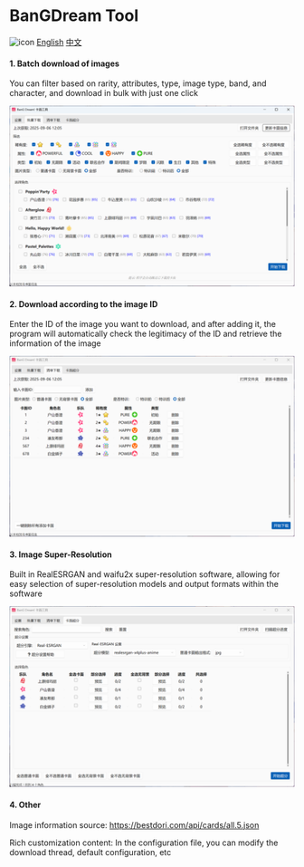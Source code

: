 # BanGDream Tool

![icon](https://github.com/SkyHao723/BanGDream_tool/blob/main/app.ico)
[English](https://github.com/SkyHao723/BanGDream_tool/blob/main/README.md)
[中文](https://github.com/SkyHao723/BanGDream_tool/blob/main/README_CN.md)

#### 1\. Batch download of images

You can filter based on rarity, attributes, type, image type, band, and character, and download in bulk with just one click

![Batch download of images](https://github.com/SkyHao723/BanGDream_tool/blob/main/photo/QQ20250906-132749.png)

#### 2\. Download according to the image ID

Enter the ID of the image you want to download, and after adding it, the program will automatically check the legitimacy of the ID and retrieve the information of the image

![Download according to the image ID](https://github.com/SkyHao723/BanGDream_tool/blob/main/photo/QQ20250906-132813.png)

#### 3\. Image Super-Resolution

Built in RealESRGAN and waifu2x super-resolution software, allowing for easy selection of super-resolution models and output formats within the software

![Image Super-Resolution](https://github.com/SkyHao723/BanGDream_tool/blob/main/photo/QQ20250906-132856.png)

#### 4\. Other

Image information source: https://bestdori.com/api/cards/all.5.json

Rich customization content: In the configuration file, you can modify the download thread, default configuration, etc

